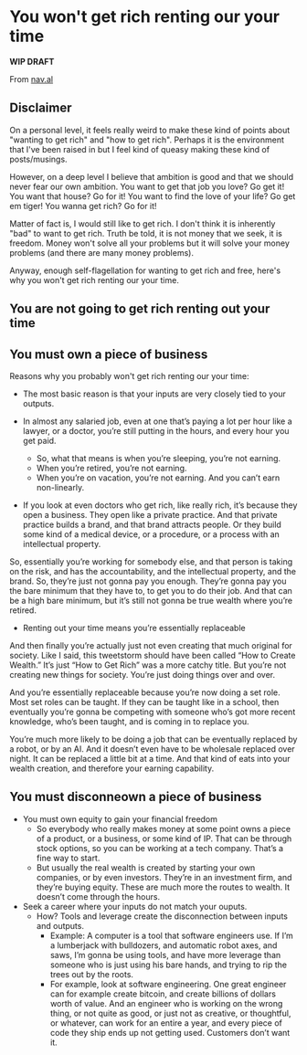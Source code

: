 # You won't get rich renting our your time


**WIP DRAFT**

From [nav.al](https://nav.al/renting-time)

## Disclaimer

On a personal level, it feels really weird to make these kind of points about
"wanting to get rich" and "how to get rich". Perhaps it is the environment
that I've been raised in but I feel kind of queasy making these kind of
posts/musings.

However, on a deep level I believe that ambition is good and that we should
never fear our own ambition. You want to get that job you love? Go get it! You want that
house? Go for it! You want to find the love of your life? Go get em
tiger! You wanna get rich? Go for it! 

Matter of fact is, I would still like to get rich. I don't think it is
inherently "bad" to want to get rich. Truth be told, it is not money that we
seek, it is freedom. Money won't solve all your problems but it will solve
your money problems (and there are many money problems).

Anyway, enough self-flagellation for wanting to get rich and free, here's why
you won't get rich renting our your time.

## You are not going to get rich renting out your time

## You must own a piece of business

Reasons why you probably won't get rich renting our your time: 
* The most basic reason is that your inputs are very closely tied to your
outputs. 
* In almost any salaried job, even at one that’s paying a lot per hour
like a lawyer, or a doctor, you’re still putting in the hours, and every hour
you get paid.
    * So, what that means is when you’re sleeping, you’re not earning.
    * When you’re retired, you’re not earning. 
    * When you’re on vacation, you’re not earning. And
    you can’t earn non-linearly.

* If you look at even doctors who get rich, like really rich, it’s because they
open a business. They open like a private practice. And that private practice
builds a brand, and that brand attracts people. Or they build some kind of a
medical device, or a procedure, or a process with an intellectual property.

So, essentially you’re working for somebody else, and that person is taking
on the risk, and has the accountability, and the intellectual property, and
the brand. So, they’re just not gonna pay you enough. They’re gonna pay you
the bare minimum that they have to, to get you to do their job. And that can
be a high bare minimum, but it’s still not gonna be true wealth where you’re
retired.

* Renting out your time means you’re essentially replaceable

And then finally you’re actually just not even creating that much original
for society. Like I said, this tweetstorm should have been called “How to
Create Wealth.” It’s just “How to Get Rich” was a more catchy title. But
you’re not creating new things for society. You’re just doing things over and
over.

And you’re essentially replaceable because you’re now doing a set role. Most
set roles can be taught. If they can be taught like in a school, then
eventually you’re gonna be competing with someone who’s got more recent
knowledge, who’s been taught, and is coming in to replace you.

You’re much more likely to be doing a job that can be eventually replaced by
a robot, or by an AI. And it doesn’t even have to be wholesale replaced over
night. It can be replaced a little bit at a time. And that kind of eats into
your wealth creation, and therefore your earning capability.

## You must disconneown a piece of business

* You must own equity to gain your financial freedom
    * So everybody who really makes money at some point owns a piece of a product,
    or a business, or some kind of IP. That can be through stock options, so you
    can be working at a tech company. That’s a fine way to start.
    * But usually the real wealth is created by starting your own companies, or by
    even investors. They’re in an investment firm, and they’re buying equity.
    These are much more the routes to wealth. It doesn’t come through the hours.
* Seek a career where your inputs do not match your ouputs.
    * How? Tools and leverage create the disconnection between inputs and outputs. 
        * Example: A computer is a tool that software engineers use. If I’m a lumberjack with
        bulldozers, and automatic robot axes, and saws, I’m gonna be using tools, and
        have more leverage than someone who is just using his bare hands, and trying
        to rip the trees out by the roots.
        * For example, look at software engineering. One great engineer can for example
        create bitcoin, and create billions of dollars worth of value. And an
        engineer who is working on the wrong thing, or not quite as good, or just not
        as creative, or thoughtful, or whatever, can work for an entire a year, and
        every piece of code they ship ends up not getting used. Customers don’t want
        it.



